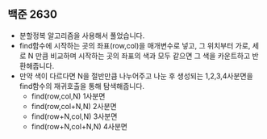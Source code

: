 ## 백준 2630
- 분할정복 알고리즘을 사용해서 풀었습니다.
- find함수에 시작하는 곳의 좌표(row,col)을 매개변수로 넣고, 그 위치부터 가로, 세로 N 만큼 비교하며 시작하는 곳의 좌표의 색과 모두 같으면 그 색을 카운트하고 반환해줍니다.
- 만약 색이 다르다면 N을 절반만큼 나누어주고 나눈 후 생성되는 1,2,3,4사분면을 find함수의 재귀호출을 통해 탐색해줍니다.
  - find(row,col,N) 1사분면
  - find(row,col+N,N) 2사분면
  - find(row+N,col,N) 3사분면
  - find(row+N,col+N,N) 4사분면
